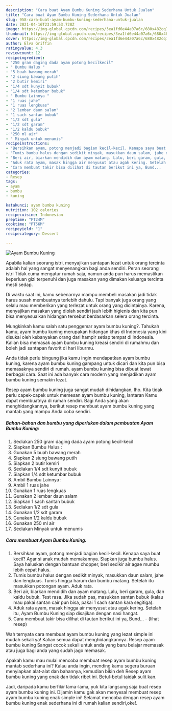 ```yaml
---
description: "Cara buat Ayam Bumbu Kuning Sederhana Untuk Jualan"
title: "Cara buat Ayam Bumbu Kuning Sederhana Untuk Jualan"
slug: 958-cara-buat-ayam-bumbu-kuning-sederhana-untuk-jualan
date: 2021-04-16T23:59:53.728Z
image: https://img-global.cpcdn.com/recipes/3ea1fd6e44a07a6c/680x482cq70/ayam-bumbu-kuning-foto-resep-utama.jpg
thumbnail: https://img-global.cpcdn.com/recipes/3ea1fd6e44a07a6c/680x482cq70/ayam-bumbu-kuning-foto-resep-utama.jpg
cover: https://img-global.cpcdn.com/recipes/3ea1fd6e44a07a6c/680x482cq70/ayam-bumbu-kuning-foto-resep-utama.jpg
author: Elva Griffin
ratingvalue: 4.3
reviewcount: 12
recipeingredient:
- "250 gram daging dada ayam potong kecilkecil"
- " Bumbu Halus "
- "5 buah bawang merah"
- "2 siung bawang putih"
- "2 butir kemiri"
- "1/4 sdt kunyit bubuk"
- "1/4 sdt ketumbar bubuk"
- " Bumbu Lainnya "
- "1 ruas jahe"
- "1 ruas lengkuas"
- "2 lembar daun salam"
- "1 sach santan bubuk"
- "1/2 sdt gula"
- "1/2 sdt garam"
- "1/2 kaldu bubuk"
- "250 ml air"
- " Minyak untuk menumis"
recipeinstructions:
- "Bersihkan ayam, potong menjadi bagian kecil-kecil. Kenapa saya buat kecil? Agar si anak mudah memakannya. Siapkan juga bumbu halus. Saya haluskan dengan bantuan chopper, beri sedikir air agae mumbu lebih cepat halus."
- "Tumis bumbu halus dengan sedikit minyak, masukkan daun salam, jahe dan lengkuas. Tumis hingga harum dan bumbu matang. Setelah itu masukkan potongan ayam. Aduk rata."
- "Beri air, biarkan mendidih dan ayam matang. Lalu, beri garam, gula, dan kaldu bubuk. Test rasa. Jika sudah pas, masukkan santan bubuk (kalau mau pakai santan cair pun bisa, pakai 1 sach santan kara segitiga)."
- "Aduk rata ayam, masak hingga air menyusut atau agak kering. Setelah itu, Ayam Bumbu Kuning siap disajikan dengan nasi hangat."
- "Cara membuat takir bisa dilihat di tautan berikut ini ya, Bund...           (lihat resep)"
categories:
- Resep
tags:
- ayam
- bumbu
- kuning

katakunci: ayam bumbu kuning 
nutrition: 102 calories
recipecuisine: Indonesian
preptime: "PT24M"
cooktime: "PT56M"
recipeyield: "1"
recipecategory: Dessert

---
```



![Ayam Bumbu Kuning](https://img-global.cpcdn.com/recipes/3ea1fd6e44a07a6c/680x482cq70/ayam-bumbu-kuning-foto-resep-utama.jpg)

Apabila kalian seorang istri, menyajikan santapan lezat untuk orang tercinta adalah hal yang sangat menyenangkan bagi anda sendiri. Peran seorang istri Tidak cuma mengatur rumah saja, namun anda pun harus memastikan keperluan gizi terpenuhi dan juga masakan yang dimakan keluarga tercinta mesti sedap.

Di waktu  saat ini, kamu sebenarnya mampu membeli masakan jadi tidak harus susah membuatnya terlebih dahulu. Tapi banyak juga orang yang selalu mau memberikan yang terlezat untuk orang yang dicintainya. Karena, menyajikan masakan yang diolah sendiri jauh lebih higienis dan kita pun bisa menyesuaikan hidangan tersebut berdasarkan selera orang tercinta. 



Mungkinkah kamu salah satu penggemar ayam bumbu kuning?. Tahukah kamu, ayam bumbu kuning merupakan hidangan khas di Indonesia yang kini disukai oleh kebanyakan orang dari hampir setiap tempat di Indonesia. Kalian bisa memasak ayam bumbu kuning kreasi sendiri di rumahmu dan boleh jadi santapan favorit di hari liburmu.

Anda tidak perlu bingung jika kamu ingin mendapatkan ayam bumbu kuning, karena ayam bumbu kuning gampang untuk dicari dan kita pun bisa memasaknya sendiri di rumah. ayam bumbu kuning bisa dibuat lewat berbagai cara. Saat ini ada banyak cara modern yang menjadikan ayam bumbu kuning semakin lezat.

Resep ayam bumbu kuning juga sangat mudah dihidangkan, lho. Kita tidak perlu capek-capek untuk memesan ayam bumbu kuning, lantaran Kamu dapat membuatnya di rumah sendiri. Bagi Anda yang akan menghidangkannya, berikut resep membuat ayam bumbu kuning yang mantab yang mampu Anda coba sendiri.

<!--inarticleads1-->

##### Bahan-bahan dan bumbu yang diperlukan dalam pembuatan Ayam Bumbu Kuning:

1. Sediakan 250 gram daging dada ayam potong kecil-kecil
1. Siapkan  Bumbu Halus :
1. Gunakan 5 buah bawang merah
1. Siapkan 2 siung bawang putih
1. Siapkan 2 butir kemiri
1. Sediakan 1/4 sdt kunyit bubuk
1. Siapkan 1/4 sdt ketumbar bubuk
1. Ambil  Bumbu Lainnya :
1. Ambil 1 ruas jahe
1. Gunakan 1 ruas lengkuas
1. Gunakan 2 lembar daun salam
1. Siapkan 1 sach santan bubuk
1. Sediakan 1/2 sdt gula
1. Gunakan 1/2 sdt garam
1. Gunakan 1/2 kaldu bubuk
1. Gunakan 250 ml air
1. Sediakan  Minyak untuk menumis




<!--inarticleads2-->

##### Cara membuat Ayam Bumbu Kuning:

1. Bersihkan ayam, potong menjadi bagian kecil-kecil. Kenapa saya buat kecil? Agar si anak mudah memakannya. Siapkan juga bumbu halus. Saya haluskan dengan bantuan chopper, beri sedikir air agae mumbu lebih cepat halus.
1. Tumis bumbu halus dengan sedikit minyak, masukkan daun salam, jahe dan lengkuas. Tumis hingga harum dan bumbu matang. Setelah itu masukkan potongan ayam. Aduk rata.
1. Beri air, biarkan mendidih dan ayam matang. Lalu, beri garam, gula, dan kaldu bubuk. Test rasa. Jika sudah pas, masukkan santan bubuk (kalau mau pakai santan cair pun bisa, pakai 1 sach santan kara segitiga).
1. Aduk rata ayam, masak hingga air menyusut atau agak kering. Setelah itu, Ayam Bumbu Kuning siap disajikan dengan nasi hangat.
1. Cara membuat takir bisa dilihat di tautan berikut ini ya, Bund... -           (lihat resep)




Wah ternyata cara membuat ayam bumbu kuning yang lezat simple ini mudah sekali ya! Kalian semua dapat menghidangkannya. Resep ayam bumbu kuning Sangat cocok sekali untuk anda yang baru belajar memasak atau juga bagi anda yang sudah jago memasak.

Apakah kamu mau mulai mencoba membuat resep ayam bumbu kuning mantab sederhana ini? Kalau anda ingin, mending kamu segera buruan menyiapkan alat-alat dan bahannya, kemudian bikin deh Resep ayam bumbu kuning yang enak dan tidak ribet ini. Betul-betul taidak sulit kan. 

Jadi, daripada kamu berfikir lama-lama, yuk kita langsung saja buat resep ayam bumbu kuning ini. Dijamin kamu gak akan menyesal membuat resep ayam bumbu kuning enak simple ini! Selamat mencoba dengan resep ayam bumbu kuning enak sederhana ini di rumah kalian sendiri,oke!.

